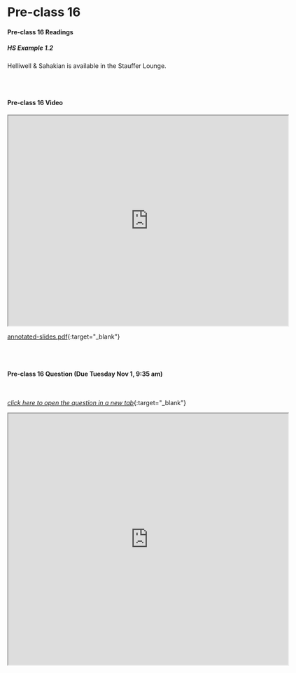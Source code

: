 # Pre-class 16

#### Pre-class 16 Readings

##### HS Example 1.2

Helliwell & Sahakian is available in the Stauffer Lounge.  

<br>
<br>

#### Pre-class 16 Video

<iframe src="https://drive.google.com/file/d/1E18t77n86ktXEFlkiLpbBvYxZ2pW4Cl-/preview" width="640" height="480" allowfullscreen>Loading…
</iframe>

[annotated-slides.pdf](https://drive.google.com/file/d/12--XeZlKlQOIVuaakjrEOX2G3uzQ_OGh/view?usp=sharing){:target="_blank"}

<br>
<br>

#### Pre-class 16 Question (Due Tuesday Nov 1, 9:35 am)

<br>

[*click here to open the question in a new tab*](https://forms.gle/cBDS5mijXxyZcojbA){:target="_blank"}

<iframe src="https://docs.google.com/forms/d/e/1FAIpQLSdb3Uf5qQ0MdW17vNjUmBx74vmV-FOMyDjvQYka5OuiH-uQXQ/viewform?embedded=true" width="640" height="574" frameborder="20" marginheight="0" marginwidth="0">Loading…
</iframe>
